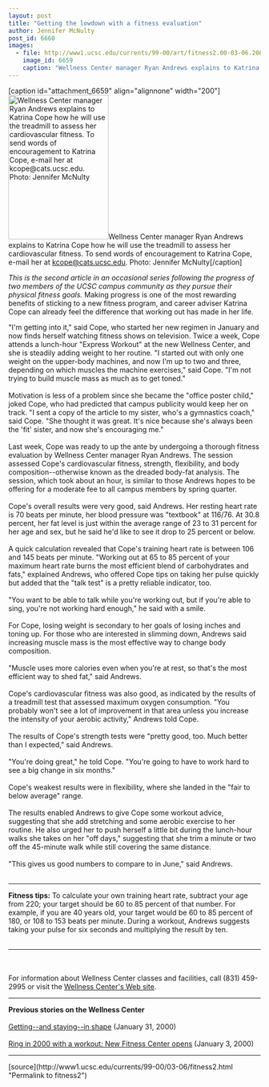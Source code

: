 ```yaml
---
layout: post
title: "Getting the lowdown with a fitness evaluation"
author: Jennifer McNulty
post_id: 6660
images:
  - file: http://www1.ucsc.edu/currents/99-00/art/fitness2.00-03-06.200.jpg
    image_id: 6659
    caption: "Wellness Center manager Ryan Andrews explains to Katrina Cope how he will use the treadmill to assess her cardiovascular fitness. To send words of encouragement to Katrina Cope, e-mail her at kcope@cats.ucsc.edu. Photo: Jennifer McNulty"
---
```


[caption id="attachment_6659" align="alignnone" width="200"]<a href="http://localhost/mysite/wp-content/uploads/2000/03/fitness2.00-03-06.200.jpg"><img class="size-full wp-image-6659" src="http://localhost/mysite/wp-content/uploads/2000/03/fitness2.00-03-06.200.jpg" alt="Wellness Center manager Ryan Andrews explains to Katrina Cope how he will use the treadmill to assess her cardiovascular fitness. To send words of encouragement to Katrina Cope, e-mail her at kcope@cats.ucsc.edu. Photo: Jennifer McNulty" width="200" height="288" /></a>Wellness Center manager Ryan Andrews explains to Katrina Cope how he will use the treadmill to assess her cardiovascular fitness. To send words of encouragement to Katrina Cope, e-mail her at kcope@cats.ucsc.edu. Photo: Jennifer McNulty[/caption]
<p>
  <i>This is the second article in an occasional series following the progress of two members of the UCSC campus community as they pursue their physical fitness goals.</i> Making progress is one of the most rewarding benefits of sticking to a new fitness program, and career adviser Katrina Cope can already feel the difference that working out has made in her life.
</p>"I'm getting into it," said Cope, who started her new regimen in January and now finds herself watching fitness shows on television. Twice a week, Cope attends a lunch-hour "Express Workout" at the new Wellness Center, and she is steadily adding weight to her routine. "I started out with only one weight on the upper-body machines, and now I'm up to two and three, depending on which muscles the machine exercises," said Cope. "I'm not trying to build muscle mass as much as to get toned."<br>
<br>
Motivation is less of a problem since she became the "office poster child," joked Cope, who had predicted that campus publicity would keep her on track. "I sent a copy of the article to my sister, who's a gymnastics coach," said Cope. "She thought it was great. It's nice because she's always been the 'fit' sister, and now she's encouraging me."<br>
<br>
Last week, Cope was ready to up the ante by undergoing a thorough fitness evaluation by Wellness Center manager Ryan Andrews. The session assessed Cope's cardiovascular fitness, strength, flexibility, and body composition--otherwise known as the dreaded body-fat analysis. The session, which took about an hour, is similar to those Andrews hopes to be offering for a moderate fee to all campus members by spring quarter.<br>
<br>
Cope's overall results were very good, said Andrews. Her resting heart rate is 70 beats per minute, her blood pressure was "textbook" at 116/76. At 30.8 percent, her fat level is just within the average range of 23 to 31 percent for her age and sex, but he said he'd like to see it drop to 25 percent or below.<br>
<br>
A quick calculation revealed that Cope's training heart rate is between 106 and 145 beats per minute. "Working out at 65 to 85 percent of your maximum heart rate burns the most efficient blend of carbohydrates and fats," explained Andrews, who offered Cope tips on taking her pulse quickly but added that the "talk test" is a pretty reliable indicator, too.<br>
<br>
"You want to be able to talk while you're working out, but if you're able to sing, you're not working hard enough," he said with a smile.<br>
<br>
For Cope, losing weight is secondary to her goals of losing inches and toning up. For those who are interested in slimming down, Andrews said increasing muscle mass is the most effective way to change body composition.<br>
<br>
"Muscle uses more calories even when you're at rest, so that's the most efficient way to shed fat," said Andrews.<br>
<br>
Cope's cardiovascular fitness was also good, as indicated by the results of a treadmill test that assessed maximum oxygen consumption. "You probably won't see a lot of improvement in that area unless you increase the intensity of your aerobic activity," Andrews told Cope.<br>
<br>
The results of Cope's strength tests were "pretty good, too. Much better than I expected," said Andrews.<br>
<br>
"You're doing great," he told Cope. "You're going to have to work hard to see a big change in six months."<br>
<br>
Cope's weakest results were in flexibility, where she landed in the "fair to below average" range.<br>
<br>
The results enabled Andrews to give Cope some workout advice, suggesting that she add stretching and some aerobic exercise to her routine. He also urged her to push herself a little bit during the lunch-hour walks she takes on her "off days," suggesting that she trim a minute or two off the 45-minute walk while still covering the same distance.<br>
<br>
"This gives us good numbers to compare to in June," said Andrews.<br>
<br>
<hr>
<p>
  <b>Fitness tips:</b> To calculate your own training heart rate, subtract your age from 220; your target should be 60 to 85 percent of that number. For example, if you are 40 years old, your target would be 60 to 85 percent of 180, or 108 to 153 beats per minute. During a workout, Andrews suggests taking your pulse for six seconds and multiplying the result by ten.<br>
  <br>
</p>
<hr>
<br>
<br>
For information about Wellness Center classes and facilities, call (831) 459-2995 or visit the <a href="http://www.ucsc.edu/opers/wellness/pages/wellness_main.html">Wellness Center's Web site</a>.
<hr>
<p>
  <b>Previous stories on the Wellness Center<br></b><br>
  <a href="http://currents.ucsc.edu/99-00/01-31/fitness1.html">Getting--and staying--in shape</a> (January 31, 2000)<br>
  <br>
  <a href="http://currents.ucsc.edu/99-00/01-03/fitness.html">Ring in 2000 with a workout: New Fitness Center opens</a> (January 3, 2000)
</p>
<hr>
<p>

</p>
[source](http://www1.ucsc.edu/currents/99-00/03-06/fitness2.html "Permalink to fitness2")
